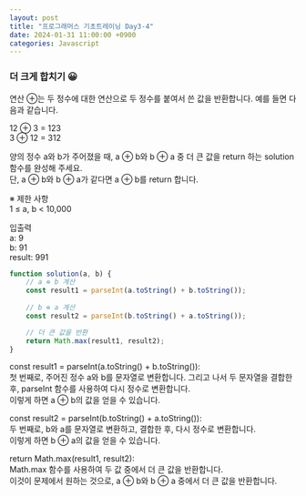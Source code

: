```yaml
---
layout: post
title: "프로그래머스 기초트레이닝 Day3-4"
date: 2024-01-31 11:00:00 +0900
categories: Javascript
---
```

### 더 크게 합치기 😀

연산 ⊕는 두 정수에 대한 연산으로 두 정수를 붙여서 쓴 값을 반환합니다. 예를 들면 다음과 같습니다.<br>

12 ⊕ 3 = 123<br>
3 ⊕ 12 = 312<br>

양의 정수 a와 b가 주어졌을 때, a ⊕ b와 b ⊕ a 중 더 큰 값을 return 하는 solution 함수를 완성해 주세요.<br>
단, a ⊕ b와 b ⊕ a가 같다면 a ⊕ b를 return 합니다.<br>

※ 제한 사항<br>
1 ≤ a, b < 10,000<br>



입출력 <br>
a: 9<br>
b: 91<br>
result: 991<br>

```javascript
function solution(a, b) {
    // a ⊕ b 계산
    const result1 = parseInt(a.toString() + b.toString());
    
    // b ⊕ a 계산
    const result2 = parseInt(b.toString() + a.toString());

    // 더 큰 값을 반환
    return Math.max(result1, result2);
}
```
const result1 = parseInt(a.toString() + b.toString()):<br>
첫 번째로, 주어진 정수 a와 b를 문자열로 변환합니다. 그리고 나서 두 문자열을 결합한 후, parseInt 함수를 사용하여 다시 정수로 변환합니다.<br>
이렇게 하면 a ⊕ b의 값을 얻을 수 있습니다.<br>

const result2 = parseInt(b.toString() + a.toString()):<br>
두 번째로, b와 a를 문자열로 변환하고, 결합한 후, 다시 정수로 변환합니다.<br>
이렇게 하면 b ⊕ a의 값을 얻을 수 있습니다.<br>

return Math.max(result1, result2):<br>
Math.max 함수를 사용하여 두 값 중에서 더 큰 값을 반환합니다.<br>
이것이 문제에서 원하는 것으로, a ⊕ b와 b ⊕ a 중에서 더 큰 값을 반환합니다.<br>